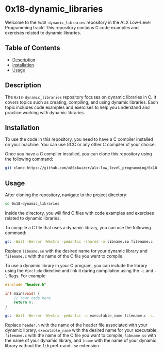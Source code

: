 # 0x18-dynamic_libraries

Welcome to the `0x18-dynamic_libraries` repository in the ALX Low-Level Programming track! This repository contains C code examples and exercises related to dynamic libraries.

## Table of Contents

- [Description](#description)
- [Installation](#installation)
- [Usage](#usage)

## Description

The `0x18-dynamic_libraries` repository focuses on dynamic libraries in C. It covers topics such as creating, compiling, and using dynamic libraries. Each topic includes code examples and exercises to help you understand and practice working with dynamic libraries.

## Installation

To use the code in this repository, you need to have a C compiler installed on your machine. You can use GCC or any other C compiler of your choice.

Once you have a C compiler installed, you can clone this repository using the following command:

```bash
git clone https://github.com/x86skwizer/alx-low_level_programming/0x18-dynamic_libraries.git
```

## Usage

After cloning the repository, navigate to the project directory:

```bash
cd 0x18-dynamic_libraries
```

Inside the directory, you will find C files with code examples and exercises related to dynamic libraries.

To compile a C file that uses a dynamic library, you can use the following command:

```bash
gcc -Wall -Werror -Wextra -pedantic -shared -o libname.so filename.c
```

Replace `libname.so` with the desired name for your dynamic library and `filename.c` with the name of the C file you want to compile.

To use a dynamic library in your C program, you can include the library using the `#include` directive and link it during compilation using the `-L` and `-l` flags. For example:

```c
#include "header.h"

int main(void) {
    // Your code here
    return 0;
}
```

```bash
gcc -Wall -Werror -Wextra -pedantic -o executable_name filename.c -L. -lname
```

Replace `header.h` with the name of the header file associated with your dynamic library, `executable_name` with the desired name for your executable, `filename.c` with the name of the C file you want to compile, `libname.so` with the name of your dynamic library, and `lname` with the name of your dynamic library without the `lib` prefix and `.so` extension.
